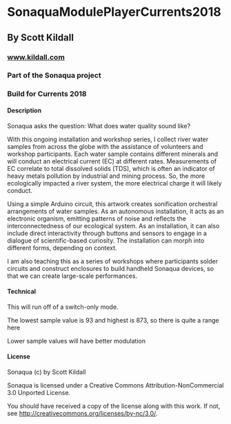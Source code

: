 # SonaquaModulePlayerCurrents2018
## By Scott Kildall
### www.kildall.com
### Part of the Sonaqua project 
###  
### Build for Currents 2018


#### Description

Sonaqua asks the question: What does water quality sound like?

With this ongoing installation and workshop series, I collect river water samples from across the globe with the assistance of volunteers and workshop participants. Each water sample contains different minerals and will conduct an electrical current (EC) at different rates. Measurements of EC correlate to total dissolved solids (TDS), which is often an indicator of heavy metals pollution by industrial and mining process. So, the more ecologically impacted a river system, the more electrical charge it will likely conduct.

Using a simple Arduino circuit, this artwork creates sonification orchestral arrangements of water samples. As an autonomous installation, it acts as an electronic organism, emitting patterns of noise and reflects the interconnectedness of our ecological system. As an installation, it can also include direct interactivity through buttons and sensors to engage in a dialogue of scientific-based curiosity. The installation can morph into different forms, depending on context.

I am also teaching this as a series of workshops where participants solder circuits and construct enclosures to build handheld Sonaqua devices, so that we can create large-scale performances.

#### Technical

This will run off of a switch-only mode.

The lowest sample value is 93 and highest is 873, so there is quite a range here

Lower sample values will have better modulation

#### License

Sonaqua (c) by Scott Kildall

Sonaqua is licensed under a
Creative Commons Attribution-NonCommercial 3.0 Unported License.

You should have received a copy of the license along with this
work.  If not, see <http://creativecommons.org/licenses/by-nc/3.0/>.


